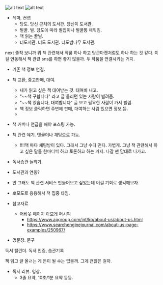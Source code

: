 ![alt text](image-2.png)
![alt text](image-3.png)

- 테마, 컨셉
  - 당도. 당신 근처의 도서관. 당신이 도서관.
  - 벌꿀. 벌. 당도에 따라 벌집이나 벌꿀통 채워짐.
  - 책 읽는 꿀벌.
  - 너도서관. 너도 도서관. 너도밤나무 도서관.

next 졸작
보니까 뭐 책 관련해서 작품 하나 하고 당근마켓처럼도 하나 하는 것 같다. 이걸 연동해서 책 관련 sns를 하면 좋지 않을까. 두 작품을 연결시키는 거지. 
- 기존 책 정보 연결.
- 책 교환, 중고판매, 대여.
  - 내가 읽고 싶은 책 대여받는 것. 대여비 내고.
  - "~~책 구합니다" 라고 글 올리면 있는 사람이 빌려줌.
  - "~~책 있습니다, 대여합니다" 글 보고 필요한 사람이 가서 빌림. 
  - 책 정보 클릭하면 주변에 판매, 대여하는 사람 있으면 정보 뜸.
  - 
- 책 커버나 언급을 해야 포스팅 가능. 
- 책 관련 얘기. 댓글이나 채팅으로 가능. 
  - !!!!책 마다 채팅방이 있다. 그래서 그냥 수다 떤다. 가볍게. 그냥 책 관련해서 하고 싶은 말들 한마디씩 하고 토론하고 하는 거지. 나갈 땐 맘대로 나가고. 
- 독서습관 늘리기.
- 도서관과 연동?
- 안 그래도 책 관련 서비스 만들어보고 싶었는데 이걸 기회로 생각해보자. 
- 뽀모도로 응용해서 책 집중 타임.

- 참고자료
  - 어바웃 페이지 아모레 퍼시픽
    - https://www.apgroup.com/int/ko/about-us/about-us.html
    - https://www.searchenginejournal.com/about-us-page-examples/250967/  
- 명문장. 문구

독서 캘린더. 독서 인증, 습관기록

책 읽고 글 올ㄹ는 게 돈이 될 수는 없을까. 그게 괜찮은 걸까. 

- 독서 리뷰. 영상.
  - 3줄 요약, 10초/1분 요약 등등.